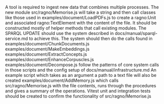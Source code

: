 A tool is required to ingest new data that combines multiple processes. The new module src/ragno/Memorise.js will take a string and then call classes like those used in examples/document/LoadPDFs.js to create a ragno:Unit and associated ragno:TextElement with the content of the file. It should be constructed mostly of helper methods that call existing modules. The SPARQL UPDATE should use the system described in docs/manual/sparql-service.md to achieve this. The system should then do the calls found in examples/document/ChunkDocuments.js examples/document/MakeEmbeddings.js examples/document/ExtractConcepts.js examples/document/EnhanceCorpuscles.js examples/document/Decompose.js follow the patterns of core system calls in those scripts and the config setup of docs/manual/infrastructure.md 
An example script which takes as an argument a path to a text file will also be created examples/document/AddMemory.js which calls src/ragno/Memorise.js with the file contents, runs through the procedures and gives a summary of the operations.
Vitest unit and integration tests should be created to confirm the functionality of src/ragno/Memorise.js
